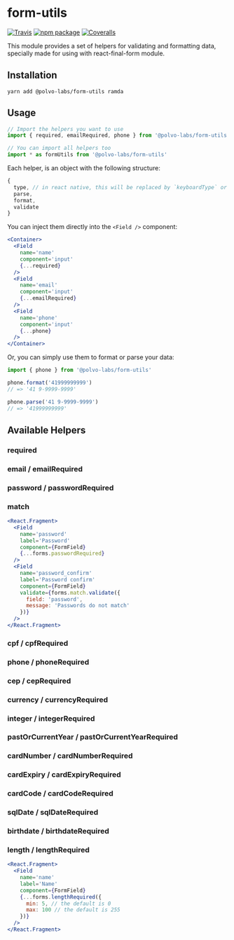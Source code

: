 # form-utils

[![Travis][build-badge]][build]
[![npm package][npm-badge]][npm]
[![Coveralls][coveralls-badge]][coveralls]

This module provides a set of helpers for validating and formatting data,
specially made for using with react-final-form module.

## Installation

`yarn add @polvo-labs/form-utils ramda`

## Usage

```js
// Import the helpers you want to use
import { required, emailRequired, phone } from '@polvo-labs/form-utils'

// You can import all helpers too
import * as formUtils from '@polvo-labs/form-utils'
```

Each helper, is an object with the following structure:

```js
{
  type, // in react native, this will be replaced by `keyboardType` or `secureTextEntry` for example
  parse,
  format,
  validate
}
```

You can inject them directly into the `<Field />` component:

```jsx
<Container>
  <Field
    name='name'
    component='input'
    {...required}
  />
  <Field
    name='email'
    component='input'
    {...emailRequired}
  />
  <Field
    name='phone'
    component='input'
    {...phone}
  />
</Container>
```

Or, you can simply use them to format or parse your data:

```js
import { phone } from '@polvo-labs/form-utils'

phone.format('41999999999')
// => '41 9-9999-9999'

phone.parse('41 9-9999-9999')
// => '41999999999'
```

## Available Helpers

### required

### email / emailRequired

### password / passwordRequired

### match

```jsx
<React.Fragment>
  <Field
    name='password'
    label='Password'
    component={FormField}
    {...forms.passwordRequired}
  />
  <Field
    name='password_confirm'
    label='Password confirm'
    component={FormField}
    validate={forms.match.validate({
      field: 'password',
      message: 'Passwords do not match'
    })}
  />
</React.Fragment>
```

### cpf / cpfRequired

### phone / phoneRequired

### cep / cepRequired

### currency / currencyRequired

### integer / integerRequired

### pastOrCurrentYear / pastOrCurrentYearRequired

### cardNumber / cardNumberRequired

### cardExpiry / cardExpiryRequired

### cardCode / cardCodeRequired

### sqlDate / sqlDateRequired

### birthdate / birthdateRequired

### length / lengthRequired

```jsx
<React.Fragment>
  <Field
    name='name'
    label='Name'
    component={FormField}
    {...forms.lengthRequired({
      min: 5, // the default is 0
      max: 100 // the default is 255
    })}
  />
</React.Fragment>
```

[build-badge]: https://img.shields.io/travis/user/repo/master.png?style=flat-square
[build]: https://travis-ci.org/user/repo

[npm-badge]: https://img.shields.io/npm/v/npm-package.png?style=flat-square
[npm]: https://www.npmjs.org/package/npm-package

[coveralls-badge]: https://img.shields.io/coveralls/user/repo/master.png?style=flat-square
[coveralls]: https://coveralls.io/github/user/repo
